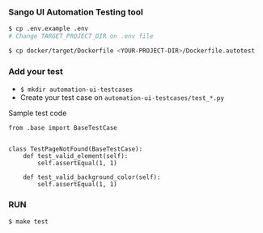### Sango UI Automation Testing tool

```bash
$ cp .env.example .env
# Change TARGET_PROJECT_DIR on .env file

$ cp docker/target/Dockerfile <YOUR-PROJECT-DIR>/Dockerfile.autotest
```

### Add your test


- `$ mkdir automation-ui-testcases`
- Create your test case on `automation-ui-testcases/test_*.py`

Sample test code

```
from .base import BaseTestCase


class TestPageNotFound(BaseTestCase):
    def test_valid_element(self):
        self.assertEqual(1, 1)

    def test_valid_background_color(self):
        self.assertEqual(1, 1)

```

### RUN
```
$ make test
```
